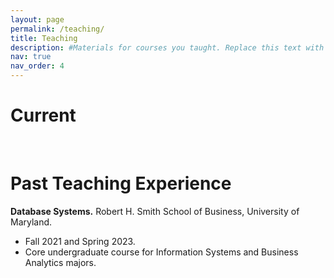 ```yaml
---
layout: page
permalink: /teaching/
title: Teaching
description: #Materials for courses you taught. Replace this text with your description.
nav: true
nav_order: 4
---
```


# Current

<br>

# Past Teaching Experience
**Database Systems.**
Robert H. Smith School of Business, University of Maryland.
- Fall 2021 and Spring 2023.
- Core undergraduate course for Information Systems and Business Analytics majors.
